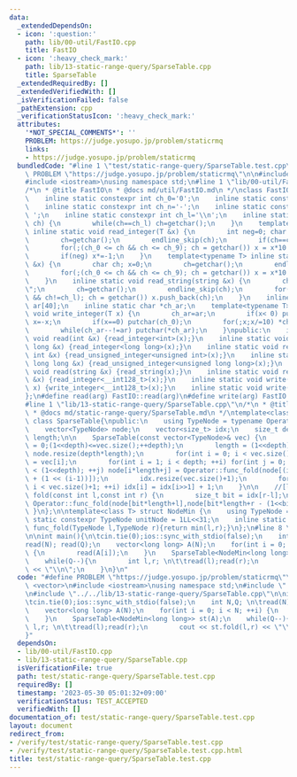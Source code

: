 ```yaml
---
data:
  _extendedDependsOn:
  - icon: ':question:'
    path: lib/00-util/FastIO.cpp
    title: FastIO
  - icon: ':heavy_check_mark:'
    path: lib/13-static-range-query/SparseTable.cpp
    title: SparseTable
  _extendedRequiredBy: []
  _extendedVerifiedWith: []
  _isVerificationFailed: false
  _pathExtension: cpp
  _verificationStatusIcon: ':heavy_check_mark:'
  attributes:
    '*NOT_SPECIAL_COMMENTS*': ''
    PROBLEM: https://judge.yosupo.jp/problem/staticrmq
    links:
    - https://judge.yosupo.jp/problem/staticrmq
  bundledCode: "#line 1 \"test/static-range-query/SparseTable.test.cpp\"\n#define\
    \ PROBLEM \"https://judge.yosupo.jp/problem/staticrmq\"\n\n#include <vector>\n\
    #include <iostream>\nusing namespace std;\n#line 1 \"lib/00-util/FastIO.cpp\"\n\
    /*\n * @title FastIO\n * @docs md/util/FastIO.md\n */\nclass FastIO{\nprivate:\n\
    \    inline static constexpr int ch_0='0';\n    inline static constexpr int ch_9='9';\n\
    \    inline static constexpr int ch_n='-';\n    inline static constexpr int ch_s='\
    \ ';\n    inline static constexpr int ch_l='\\n';\n    inline static void endline_skip(char&\
    \ ch) {\n        while(ch==ch_l) ch=getchar();\n    }\n    template<typename T>\
    \ inline static void read_integer(T &x) {\n        int neg=0; char ch; x=0;\n\
    \        ch=getchar();\n        endline_skip(ch);\n        if(ch==ch_n) neg=1,ch=getchar();\n\
    \        for(;(ch_0 <= ch && ch <= ch_9); ch = getchar()) x = x*10 + (ch-ch_0);\n\
    \        if(neg) x*=-1;\n    }\n    template<typename T> inline static void read_unsigned_integer(T\
    \ &x) {\n        char ch; x=0;\n        ch=getchar();\n        endline_skip(ch);\n\
    \        for(;(ch_0 <= ch && ch <= ch_9); ch = getchar()) x = x*10 + (ch-ch_0);\n\
    \    }\n    inline static void read_string(string &x) {\n        char ch; x=\"\
    \";\n        ch=getchar();\n        endline_skip(ch);\n        for(;(ch != ch_s\
    \ && ch!=ch_l); ch = getchar()) x.push_back(ch);\n    }\n    inline static char\
    \ ar[40];\n    inline static char *ch_ar;\n    template<typename T> inline static\
    \ void write_integer(T x) {\n        ch_ar=ar;\n        if(x< 0) putchar(ch_n),\
    \ x=-x;\n        if(x==0) putchar(ch_0);\n        for(;x;x/=10) *ch_ar++=(ch_0+x%10);\n\
    \        while(ch_ar--!=ar) putchar(*ch_ar);\n    }\npublic:\n    inline static\
    \ void read(int &x) {read_integer<int>(x);}\n    inline static void read(long\
    \ long &x) {read_integer<long long>(x);}\n    inline static void read(unsigned\
    \ int &x) {read_unsigned_integer<unsigned int>(x);}\n    inline static void read(unsigned\
    \ long long &x) {read_unsigned_integer<unsigned long long>(x);}\n    inline static\
    \ void read(string &x) {read_string(x);}\n    inline static void read(__int128_t\
    \ &x) {read_integer<__int128_t>(x);}\n    inline static void write(__int128_t\
    \ x) {write_integer<__int128_t>(x);}\n    inline static void write(char x) {putchar(x);}\n\
    };\n#define read(arg) FastIO::read(arg)\n#define write(arg) FastIO::write(arg)\n\
    #line 1 \"lib/13-static-range-query/SparseTable.cpp\"\n/*\n * @title SparseTable\n\
    \ * @docs md/static-range-query/SparseTable.md\n */\ntemplate<class Operator>\
    \ class SparseTable{\npublic:\n    using TypeNode = typename Operator::TypeNode;\n\
    \    vector<TypeNode> node;\n    vector<size_t> idx;\n    size_t depth;\n    size_t\
    \ length;\n\n    SparseTable(const vector<TypeNode>& vec) {\n        for(depth\
    \ = 0;(1<<depth)<=vec.size();++depth);\n        length = (1<<depth);\n       \
    \ node.resize(depth*length);\n        for(int i = 0; i < vec.size(); ++i) node[i]\
    \ = vec[i];\n        for(int i = 1; i < depth; ++i) for(int j = 0; j + (1<<i)\
    \ < (1<<depth); ++j) node[i*length+j] = Operator::func_fold(node[(i-1)*length+j],node[(i-1)*length+j\
    \ + (1 << (i-1))]);\n        idx.resize(vec.size()+1);\n        for(int i = 2;\
    \ i < vec.size()+1; ++i) idx[i] = idx[i>>1] + 1;\n    }\n\n    //[l,r)\n    TypeNode\
    \ fold(const int l,const int r) {\n        size_t bit = idx[r-l];\n        return\
    \ Operator::func_fold(node[bit*length+l],node[bit*length+r - (1<<bit)]);\n   \
    \ }\n};\n\ntemplate<class T> struct NodeMin {\n    using TypeNode = T;\n    inline\
    \ static constexpr TypeNode unitNode = 1LL<<31;\n    inline static constexpr TypeNode\
    \ func_fold(TypeNode l,TypeNode r){return min(l,r);}\n};\n#line 8 \"test/static-range-query/SparseTable.test.cpp\"\
    \n\nint main(){\n\tcin.tie(0);ios::sync_with_stdio(false);\n    int N,Q; \n\t\
    read(N); read(Q);\n    vector<long long> A(N);\n    for(int i = 0; i < N; ++i)\
    \ {\n        read(A[i]);\n    }\n    SparseTable<NodeMin<long long>> st(A);\n\
    \    while(Q--){\n        int l,r; \n\t\tread(l);read(r);\n        cout << st.fold(l,r)\
    \ << \"\\n\";\n    }\n}\n"
  code: "#define PROBLEM \"https://judge.yosupo.jp/problem/staticrmq\"\n\n#include\
    \ <vector>\n#include <iostream>\nusing namespace std;\n#include \"../../lib/00-util/FastIO.cpp\"\
    \n#include \"../../lib/13-static-range-query/SparseTable.cpp\"\n\nint main(){\n\
    \tcin.tie(0);ios::sync_with_stdio(false);\n    int N,Q; \n\tread(N); read(Q);\n\
    \    vector<long long> A(N);\n    for(int i = 0; i < N; ++i) {\n        read(A[i]);\n\
    \    }\n    SparseTable<NodeMin<long long>> st(A);\n    while(Q--){\n        int\
    \ l,r; \n\t\tread(l);read(r);\n        cout << st.fold(l,r) << \"\\n\";\n    }\n\
    }"
  dependsOn:
  - lib/00-util/FastIO.cpp
  - lib/13-static-range-query/SparseTable.cpp
  isVerificationFile: true
  path: test/static-range-query/SparseTable.test.cpp
  requiredBy: []
  timestamp: '2023-05-30 05:01:32+09:00'
  verificationStatus: TEST_ACCEPTED
  verifiedWith: []
documentation_of: test/static-range-query/SparseTable.test.cpp
layout: document
redirect_from:
- /verify/test/static-range-query/SparseTable.test.cpp
- /verify/test/static-range-query/SparseTable.test.cpp.html
title: test/static-range-query/SparseTable.test.cpp
---
```

